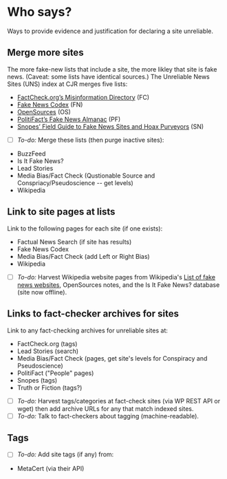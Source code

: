 # Who says? 
Ways to provide evidence and justification for declaring a site unreliable.

## Merge more sites

The more fake-new lists that include a site, the more likley that site is fake news. (Caveat: some lists have identical sources.) The Unreliable News Sites (UNS) index at CJR merges five lists:
<ul>
  <li><a href="https://www.factcheck.org/2017/07/websites-post-fake-satirical-stories/">FactCheck.org’s Misinformation Directory</a> (FC)</li>
  <li><a href="http://www.fakenewscodex.com/" rel="noopener noreferrer">Fake News Codex</a> (FN)</li>
  <li><a href="http://www.opensources.co/" rel="noopener noreferrer">OpenSources</a> (OS)</li>
  <li><a href="https://www.politifact.com/punditfact/article/2017/apr/20/politifacts-guide-fake-news-websites-and-what-they/">PolitiFact’s Fake News Almanac</a> (PF)</li>
  <li><a href="https://www.snopes.com/2016/01/14/fake-news-sites/">Snopes’ Field Guide to Fake News Sites and Hoax Purveyors</a> (SN)</li>
</ul>

- [ ] *To-do:* Merge these lists (then purge inactive sites):
* BuzzFeed
* Is It Fake News?
* Lead Stories
* Media Bias/Fact Check (Qustionable Source and Conspriacy/Pseudoscience -- get levels)
* Wikipedia 

## Link to site pages at lists
Link to the following pages for each site (if one exists):
* Factual News Search (if site has results)
* Fake News Codex 
* Media Bias/Fact Check (add Left or Right Bias)
* Wikipedia

- [ ] *To-do:*  Harvest Wikipedia website pages from Wikipedia's <a href="">List of fake news websites</a>, OpenSources notes, and the Is It Fake News? database (site now offline).

## Links to fact-checker archives for sites
Link to any fact-checking archives for unreliable sites at:
* FactCheck.org (tags)
* Lead Stories (search)
* Media Bias/Fact Check (pages, get site's levels for Conspiracy and Pseudoscience)
* PolitiFact ("People" pages)
* Snopes (tags)
* Truth or Fiction (tags?)

- [ ] *To-do:*  Harvest tags/categories at fact-check sites (via WP REST API or wget) then add archive URLs for any that match indexed sites.
- [ ] *To-do:*  Talk to fact-checkers about tagging (machine-readable).

## Tags
- [ ] *To-do:*  Add site tags (if any) from:
* MetaCert (via their API)





